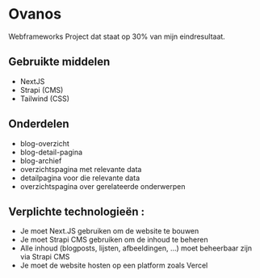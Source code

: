 
# Ovanos

Webframeworks Project dat staat op 30% van mijn eindresultaat.



## Gebruikte middelen

 - NextJS
 - Strapi (CMS)
 - Tailwind (CSS)

 ## Onderdelen

 - blog-overzicht
 - blog-detail-pagina
 - blog-archief
 - overzichtspagina met relevante data
 - detailpagina voor die relevante data
 - overzichtspagina over gerelateerde onderwerpen

 ## Verplichte technologieën :

 - Je moet Next.JS gebruiken om de website te bouwen
 - Je moet Strapi CMS gebruiken om de inhoud te beheren
 - Alle inhoud (blogposts, lijsten, afbeeldingen, ...) moet beheerbaar zijn via Strapi CMS
 - Je moet de website hosten op een platform zoals Vercel
